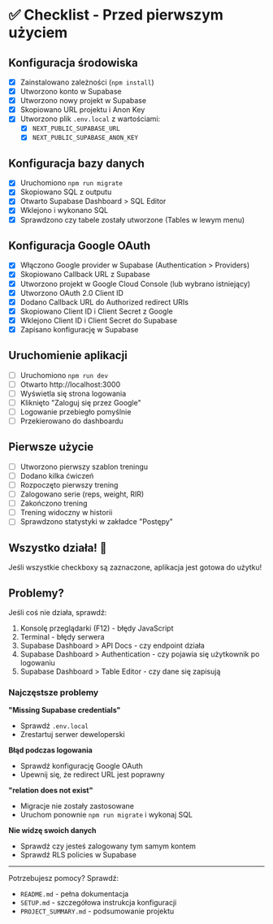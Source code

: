 # ✅ Checklist - Przed pierwszym użyciem

## Konfiguracja środowiska

-   [x] Zainstalowano zależności (`npm install`)
-   [x] Utworzono konto w Supabase
-   [x] Utworzono nowy projekt w Supabase
-   [x] Skopiowano URL projektu i Anon Key
-   [x] Utworzono plik `.env.local` z wartościami:
    -   [x] `NEXT_PUBLIC_SUPABASE_URL`
    -   [x] `NEXT_PUBLIC_SUPABASE_ANON_KEY`

## Konfiguracja bazy danych

-   [x] Uruchomiono `npm run migrate`
-   [x] Skopiowano SQL z outputu
-   [x] Otwarto Supabase Dashboard > SQL Editor
-   [x] Wklejono i wykonano SQL
-   [x] Sprawdzono czy tabele zostały utworzone (Tables w lewym menu)

## Konfiguracja Google OAuth

-   [x] Włączono Google provider w Supabase (Authentication > Providers)
-   [x] Skopiowano Callback URL z Supabase
-   [x] Utworzono projekt w Google Cloud Console (lub wybrano istniejący)
-   [x] Utworzono OAuth 2.0 Client ID
-   [x] Dodano Callback URL do Authorized redirect URIs
-   [x] Skopiowano Client ID i Client Secret z Google
-   [x] Wklejono Client ID i Client Secret do Supabase
-   [x] Zapisano konfigurację w Supabase

## Uruchomienie aplikacji

-   [ ] Uruchomiono `npm run dev`
-   [ ] Otwarto http://localhost:3000
-   [ ] Wyświetla się strona logowania
-   [ ] Kliknięto "Zaloguj się przez Google"
-   [ ] Logowanie przebiegło pomyślnie
-   [ ] Przekierowano do dashboardu

## Pierwsze użycie

-   [ ] Utworzono pierwszy szablon treningu
-   [ ] Dodano kilka ćwiczeń
-   [ ] Rozpoczęto pierwszy trening
-   [ ] Zalogowano serie (reps, weight, RIR)
-   [ ] Zakończono trening
-   [ ] Trening widoczny w historii
-   [ ] Sprawdzono statystyki w zakładce "Postępy"

## Wszystko działa! 🎉

Jeśli wszystkie checkboxy są zaznaczone, aplikacja jest gotowa do użytku!

## Problemy?

Jeśli coś nie działa, sprawdź:

1. Konsolę przeglądarki (F12) - błędy JavaScript
2. Terminal - błędy serwera
3. Supabase Dashboard > API Docs - czy endpoint działa
4. Supabase Dashboard > Authentication - czy pojawia się użytkownik po logowaniu
5. Supabase Dashboard > Table Editor - czy dane się zapisują

### Najczęstsze problemy

**"Missing Supabase credentials"**

-   Sprawdź `.env.local`
-   Zrestartuj serwer deweloperski

**Błąd podczas logowania**

-   Sprawdź konfigurację Google OAuth
-   Upewnij się, że redirect URL jest poprawny

**"relation does not exist"**

-   Migracje nie zostały zastosowane
-   Uruchom ponownie `npm run migrate` i wykonaj SQL

**Nie widzę swoich danych**

-   Sprawdź czy jesteś zalogowany tym samym kontem
-   Sprawdź RLS policies w Supabase

---

Potrzebujesz pomocy? Sprawdź:

-   `README.md` - pełna dokumentacja
-   `SETUP.md` - szczegółowa instrukcja konfiguracji
-   `PROJECT_SUMMARY.md` - podsumowanie projektu
